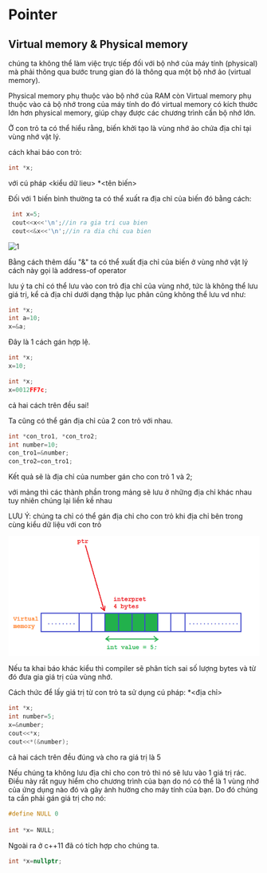 # Pointer

## Virtual memory & Physical memory

chúng ta không thể làm việc trực tiếp đối với bộ nhớ của máy tính (physical) mà phải thông qua bước trung gian đó là thông qua một bộ nhớ ảo (virtual memory).

Physical memory phụ thuộc vào bộ nhớ của RAM còn Virtual memory phụ thuộc vào cả bộ nhớ trong của máy tính do đó virtual memory có kích thước lớn hơn physical memory, giúp chạy được các chương trình cần bộ nhớ lớn.

Ở con trỏ ta có thể hiểu rằng, biến khởi tạo là vùng nhớ ảo chứa địa chỉ tại vùng nhớ vật lý.

cách khai báo con trỏ: 

```c++
int *x;
```

với cú pháp <kiểu dữ lieu> *<tên biến>

Đối với 1 biến bình thường ta có thể xuất ra địa chỉ của biến đó bằng cách:

```c++
 int x=5; 
 cout<<x<<'\n';//in ra gia tri cua bien 
 cout<<&x<<'\n';//in ra dia chi cua bien
```

![1](./imgc97e52eb7e26b578ec37.ipg)

Bằng cách thêm dấu "&" ta có thể xuất địa chỉ của biến ở vùng nhớ vật lý cách này gọi là address-of operator

lưu ý ta chỉ có thể lưu vào con trỏ địa chỉ của vùng nhớ, tức là không thể lưu giá trị, kể cả địa chỉ dưới dạng thập lục phân cũng không thể lưu vd như: 

```c++
int *x;
int a=10;
x=&a;
```

Đây là 1 cách gán hợp lệ.

```c++
int *x;
x=10;
```

```c++
int *x;
x=0012FF7c;
```

cả hai cách trên đều sai!

Ta cũng có thể  gán địa chỉ của 2 con trỏ với nhau.

```c++
int *con_tro1, *con_tro2;
int number=10;
con_tro1=&number;
con_tro2=con_tro1;
```

Kết quả sẽ là địa chỉ của number gán cho con trỏ 1 và 2;

với mảng thì các thành phần trong mảng sẽ lưu ở những địa chỉ khác nhau tuy nhiên chúng lại liền kề nhau

LƯU Ý: chúng ta chỉ có thể gán địa chỉ cho con trỏ khi địa chỉ bên trong cùng kiểu dữ liệu với con trỏ 

![Kiểu dữ liệu](https://github.com/nguyenchiemminhvu/CPP-Tutorial/blob/master/8-con-tro/8-0-con-tro/12.png?raw=true)

Nếu ta khai báo khác kiểu thì compiler sẽ phân tích sai số lượng bytes và từ đó đưa gia giá trị của vùng nhớ.

Cách thức để lấy giá trị từ con trỏ ta sử dụng cú pháp: *<địa chỉ>

```c++
int *x;
int number=5;
x=&number;
cout<<*x;
cout<<*(&number);
```

cả hai cách trên đều đúng và cho ra giá trị là 5

Nếu chúng ta không lưu địa chỉ cho con trỏ thì nó sẽ lưu vào 1 giá trị rác. Điều này rất nguy hiểm cho chương trình của bạn do nó có thể là 1 vùng nhớ của ứng dụng nào đó và gây ảnh hưởng cho máy tính của bạn. Do đó chúng ta cần phải gán giá trị cho nó:

```c++
#define NULL 0

int *x= NULL;
```

Ngoài ra ở c++11 đã có tích hợp cho chúng ta.

```c++
int *x=nullptr;
```